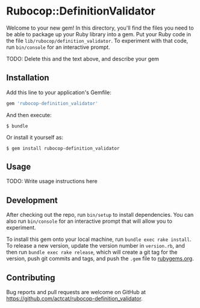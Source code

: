 # Rubocop::DefinitionValidator

Welcome to your new gem! In this directory, you'll find the files you need to be able to package up your Ruby library into a gem. Put your Ruby code in the file `lib/rubocop/definition_validator`. To experiment with that code, run `bin/console` for an interactive prompt.

TODO: Delete this and the text above, and describe your gem

## Installation

Add this line to your application's Gemfile:

```ruby
gem 'rubocop-definition_validator'
```

And then execute:

    $ bundle

Or install it yourself as:

    $ gem install rubocop-definition_validator

## Usage

TODO: Write usage instructions here

## Development

After checking out the repo, run `bin/setup` to install dependencies. You can also run `bin/console` for an interactive prompt that will allow you to experiment.

To install this gem onto your local machine, run `bundle exec rake install`. To release a new version, update the version number in `version.rb`, and then run `bundle exec rake release`, which will create a git tag for the version, push git commits and tags, and push the `.gem` file to [rubygems.org](https://rubygems.org).

## Contributing

Bug reports and pull requests are welcome on GitHub at https://github.com/actcat/rubocop-definition_validator.

